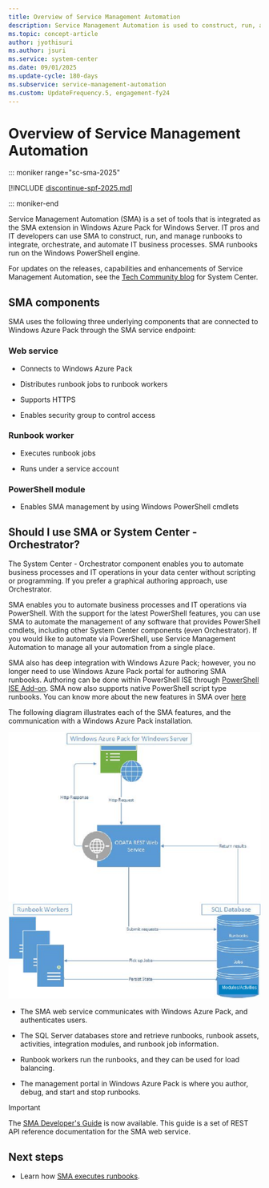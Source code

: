 ```yaml
---
title: Overview of Service Management Automation
description: Service Management Automation is used to construct, run, and manage runbooks to integrate, orchestrate, and automate IT business processes.
ms.topic: concept-article
author: jyothisuri
ms.author: jsuri
ms.service: system-center
ms.date: 09/01/2025
ms.update-cycle: 180-days
ms.subservice: service-management-automation
ms.custom: UpdateFrequency.5, engagement-fy24
---
```


# Overview of Service Management Automation

::: moniker range="sc-sma-2025"

[!INCLUDE [discontinue-spf-2025.md](../includes/discontinue-spf-2025.md)]

::: moniker-end

Service Management Automation (SMA) is a set of tools that is integrated as the SMA extension in Windows Azure Pack for Windows Server. IT pros and IT developers can use SMA to construct, run, and manage runbooks to integrate, orchestrate, and automate IT business processes. SMA runbooks run on the Windows PowerShell engine.

For updates on the releases, capabilities and enhancements of Service Management Automation, see the [Tech Community blog](https://techcommunity.microsoft.com/category/systemcenter/blog/systemcenterblog) for System Center.

## SMA components

SMA uses the following three underlying components that are connected to Windows Azure Pack through the SMA service endpoint:

### Web service

- Connects to Windows Azure Pack

- Distributes runbook jobs to runbook workers

- Supports HTTPS

- Enables security group to control access

### Runbook worker

- Executes runbook jobs

- Runs under a service account

### PowerShell module

- Enables SMA management by using Windows PowerShell cmdlets

## Should I use SMA or System Center - Orchestrator?

The System Center - Orchestrator component enables you to automate business processes and IT operations in your data center without scripting or programming. If you prefer a graphical authoring approach, use Orchestrator.

SMA enables you to automate business processes and IT operations via PowerShell. With the support for the latest PowerShell features, you can use SMA to automate the management of any software that provides PowerShell cmdlets, including other System Center components (even Orchestrator). If you would like to automate via PowerShell, use Service Management Automation to manage all your automation from a single place.

SMA also has deep integration with Windows Azure Pack; however, you no longer need to use Windows Azure Pack portal for authoring SMA runbooks. Authoring can be done within PowerShell ISE through [PowerShell ISE Add-on](https://www.powershellgallery.com/packages/SMAAuthoringToolkit/). SMA now also supports native PowerShell script type runbooks. You can know more about the new features in SMA over [here](./whats-new-in-sma.md)

The following diagram illustrates each of the SMA features, and the communication with a Windows Azure Pack installation.

![SMA Architecture diagram.](./media/architecture-of-service-management-automation/smaarchitecture.png)

- The SMA web service communicates with Windows Azure Pack, and authenticates users.

- The SQL Server databases store and retrieve runbooks, runbook assets, activities, integration modules, and runbook job information.

- Runbook workers run the runbooks, and they can be used for load balancing.

- The management portal in Windows Azure Pack is where you author, debug, and start and stop runbooks.

> [!IMPORTANT]
> The [SMA Developer's Guide](/previous-versions/system-center/developer/dn688344(v=msdn.10)) is now available. This guide is a set of REST API reference documentation for the SMA web service.

## Next steps

- Learn how [SMA executes runbooks](runbook-automation.md).

